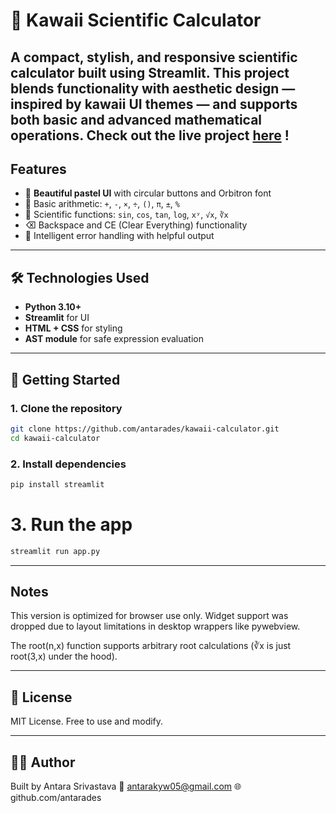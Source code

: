 # 💜 Kawaii Scientific Calculator

A compact, stylish, and responsive scientific calculator built using Streamlit.
This project blends functionality with aesthetic design — inspired by kawaii UI themes — and supports both basic and advanced mathematical operations.
Check out the live project [here](https://kawaii-calculator-ksvvrvb3sfmbpjdlnkguwa.streamlit.app/) !
---

## Features

- 🌸 **Beautiful pastel UI** with circular buttons and Orbitron font
- 🧮 Basic arithmetic: `+`, `-`, `×`, `÷`, `()`, `π`, `±`, `%`
- 📐 Scientific functions: `sin`, `cos`, `tan`, `log`, `xʸ`, `√x`, `∛x`
- ⌫ Backspace and CE (Clear Everything) functionality
- 🧠 Intelligent error handling with helpful output

---

## 🛠️ Technologies Used

- **Python 3.10+**
- **Streamlit** for UI
- **HTML + CSS** for styling
- **AST module** for safe expression evaluation

---

## 🚀 Getting Started

### 1. Clone the repository

```bash
git clone https://github.com/antarades/kawaii-calculator.git
cd kawaii-calculator
```

### 2. Install dependencies

```bash
pip install streamlit
```

# 3. Run the app

```bash
streamlit run app.py
```

---

## Notes
This version is optimized for browser use only. Widget support was dropped due to layout limitations in desktop wrappers like pywebview.

The root(n,x) function supports arbitrary root calculations (∛x is just root(3,x) under the hood).

---

## 📃 License
MIT License. Free to use and modify.

---

## 🙋‍♀️ Author
Built by Antara Srivastava
📧 antarakyw05@gmail.com
🌐 github.com/antarades
